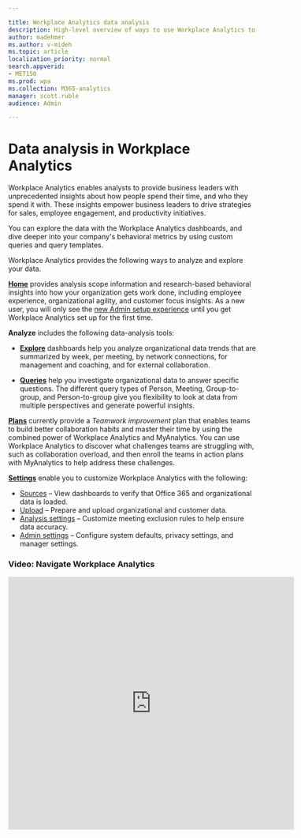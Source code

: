 ```yaml
---

title: Workplace Analytics data analysis
description: High-level overview of ways to use Workplace Analytics to analyze data 
author: madehmer
ms.author: v-mideh
ms.topic: article
localization_priority: normal 
search.appverid:
- MET150
ms.prod: wpa
ms.collection: M365-analytics
manager: scott.ruble
audience: Admin

---
```


# Data analysis in Workplace Analytics

Workplace Analytics enables analysts to provide business leaders with unprecedented insights about how people spend their time, and who they spend it with. These insights empower business leaders to drive strategies for sales, employee engagement, and productivity initiatives.

You can explore the data with the Workplace Analytics dashboards, and dive deeper into your company's behavioral metrics by using custom queries and query templates.

Workplace Analytics provides the following ways to analyze and explore your data.

[**Home**](../use/home-page.md) provides analysis scope information and research-based behavioral insights into how your organization gets work done, including employee experience, organizational agility, and customer focus insights. As a new user, you will only see the [new Admin setup experience](../setup/Set-up-Workplace-Analytics.md) until you get Workplace Analytics set up for the first time.

**Analyze** includes the following data-analysis tools:

* [**Explore**](../use/explore-intro.md) dashboards help you analyze organizational data trends that are summarized by week, per meeting, by network connections, for management and coaching, and for external collaboration.

* [**Queries**](../tutorials/query-basics.md) help you investigate organizational data to answer specific questions. The different query types of Person, Meeting, Group-to-group, and Person-to-group give you flexibility to look at data from multiple perspectives and generate powerful insights.

[**Plans**](../tutorials/solutionsv2-intro.md) currently provide a _Teamwork improvement_ plan that enables teams to build better collaboration habits and master their time by using the combined power of Workplace Analytics and MyAnalytics. You can use Workplace Analytics to discover what challenges teams are struggling with, such as collaboration overload, and then enroll the teams in action plans with MyAnalytics to help address these challenges.

[**Settings**](../use/settings.md) enable you to customize Workplace Analytics with the following:

* [Sources](../use/settings.md#sources) – View dashboards to verify that Office 365 and organizational data is loaded.
* [Upload](../use/settings.md#upload) – Prepare and upload organizational and customer data.
* [Analysis settings](../use/settings.md#analysis-settings) – Customize meeting exclusion rules to help ensure data accuracy.
* [Admin settings](../use/settings.md#admin-settings) – Configure system defaults, privacy settings, and manager settings.

### Video: Navigate Workplace Analytics

<!-- FOR THIS VIDEO LINK, VERIFY THE EMBED/SCREEN SETTINGS. 
WE USE THE FOLLOWING ONES IN OTHER PLACES: 

<iframe allowfullscreen="" mozallowfullscreen="" webkitallowfullscreen=""></iframe>
-->

<iframe src="https://player.vimeo.com/video/434890975" width="580" height="512" frameborder="0" allow="autoplay; fullscreen" allowfullscreen></iframe>